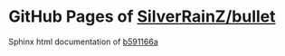 GitHub Pages of [SilverRainZ/bullet](https://github.com/SilverRainZ/bullet.git)
===
Sphinx html documentation of [b591166a](https://github.com/SilverRainZ/bullet/tree/b591166a0257b857845a5e68a11bfb52f9585518)
